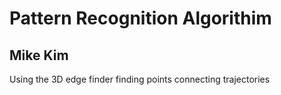 Pattern Recognition Algorithim
==============================
Mike Kim
--------
Using the 3D edge finder finding points connecting trajectories
